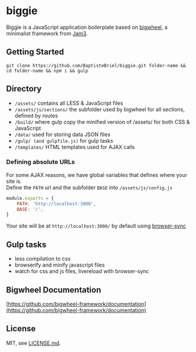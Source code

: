 # biggie
Biggie is a JavaScript application boilerplate based on [bigwheel](https://github.com/bigwheel-framework), a minimalist framework from [Jam3](http://www.jam3.com/).

## Getting Started

`git clone https://github.com/BaptisteBriel/biggie.git folder-name && cd folder-name && npm i && gulp`

## Directory

- `/assets/` contains all LESS & JavaScript files
- `/assets/js/sections/` the subfolder used by bigwheel for all sections, defined by routes
- `/build/` where gulp copy the minified version of /assets/ for both CSS & JavaScript
- `/data/` used for storing data JSON files
- `/gulp/ (and gulpfile.js)` for gulp tasks
- `/templates/` HTML templates used for AJAX calls

### Defining absolute URLs

For some AJAX reasons, we have global variables that defines where your site is.  
Define the `PATH` url and the subfolder `BASE` into `/assets/js/config.js`

```javascript
module.exports = {
	PATH: 'http://localhost:3000',
	BASE: '/',
}
```

Your site will be at `http://localhost:3000/` by default using [browser-sync](http://www.browsersync.io/)

## Gulp tasks

- less compilation to css
- browserify and minify javascript files
- watch for css and js files, livereload with browser-sync

## Bigwheel Documentation

[https://github.com/bigwheel-framework/documentation](https://github.com/bigwheel-framework/documentation)

## License

MIT, see [LICENSE.md](http://github.com/bigwheel-framework/bigwheel/blob/master/LICENSE).
